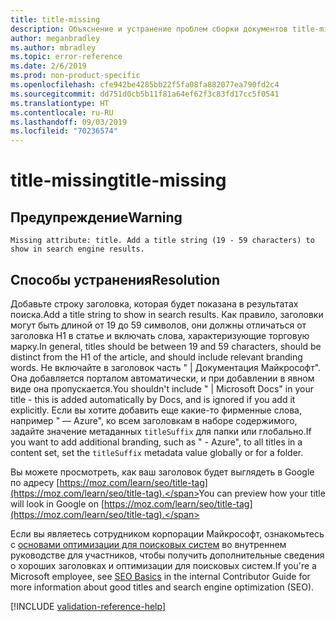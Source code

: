 ```yaml
---
title: title-missing
description: Объяснение и устранение проблем сборки документов title-missing
author: meganbradley
ms.author: mbradley
ms.topic: error-reference
ms.date: 2/6/2019
ms.prod: non-product-specific
ms.openlocfilehash: cfe942be4285bb22f5fa08fa882077ea790fd2c4
ms.sourcegitcommit: dd751d0cb5b11f81a64ef62f3c83fd17cc5f0541
ms.translationtype: HT
ms.contentlocale: ru-RU
ms.lasthandoff: 09/03/2019
ms.locfileid: "70236574"
---
```

# <a name="title-missing"></a><span data-ttu-id="b865b-103">title-missing</span><span class="sxs-lookup"><span data-stu-id="b865b-103">title-missing</span></span>

## <a name="warning"></a><span data-ttu-id="b865b-104">Предупреждение</span><span class="sxs-lookup"><span data-stu-id="b865b-104">Warning</span></span>

`Missing attribute: title. Add a title string (19 - 59 characters) to show in search engine results.`

## <a name="resolution"></a><span data-ttu-id="b865b-105">Способы устранения</span><span class="sxs-lookup"><span data-stu-id="b865b-105">Resolution</span></span>

<span data-ttu-id="b865b-106">Добавьте строку заголовка, которая будет показана в результатах поиска.</span><span class="sxs-lookup"><span data-stu-id="b865b-106">Add a title string to show in search results.</span></span> <span data-ttu-id="b865b-107">Как правило, заголовки могут быть длиной от 19 до 59 символов, они должны отличаться от заголовка H1 в статье и включать слова, характеризующие торговую марку.</span><span class="sxs-lookup"><span data-stu-id="b865b-107">In general, titles should be between 19 and 59 characters, should be distinct from the H1 of the article, and should include relevant branding words.</span></span> <span data-ttu-id="b865b-108">Не включайте в заголовок часть " | Документация Майкрософт". Она добавляется порталом автоматически, и при добавлении в явном виде она пропускается.</span><span class="sxs-lookup"><span data-stu-id="b865b-108">You shouldn't include " | Microsoft Docs" in your title - this is added automatically by Docs, and is ignored if you add it explicitly.</span></span> <span data-ttu-id="b865b-109">Если вы хотите добавить еще какие-то фирменные слова, например " — Azure", ко всем заголовкам в наборе содержимого, задайте значение метаданных `titleSuffix` для папки или глобально.</span><span class="sxs-lookup"><span data-stu-id="b865b-109">If you want to add additional branding, such as " - Azure", to all titles in a content set, set the `titleSuffix` metadata value globally or for a folder.</span></span>

<span data-ttu-id="b865b-110">Вы можете просмотреть, как ваш заголовок будет выглядеть в Google по адресу [https://moz.com/learn/seo/title-tag](https://moz.com/learn/seo/title-tag).</span><span class="sxs-lookup"><span data-stu-id="b865b-110">You can preview how your title will look in Google on [https://moz.com/learn/seo/title-tag](https://moz.com/learn/seo/title-tag).</span></span>

<span data-ttu-id="b865b-111">Если вы являетесь сотрудником корпорации Майкрософт, ознакомьтесь с [основами оптимизации для поисковых систем](https://review.docs.microsoft.com/en-us/help/contribute/contribute-how-to-write-seo-basics?branch=master) во внутреннем руководстве для участников, чтобы получить дополнительные сведения о хороших заголовках и оптимизации для поисковых систем.</span><span class="sxs-lookup"><span data-stu-id="b865b-111">If you're a Microsoft employee, see [SEO Basics](https://review.docs.microsoft.com/en-us/help/contribute/contribute-how-to-write-seo-basics?branch=master) in the internal Contributor Guide for more information about good titles and search engine optimization (SEO).</span></span>

[!INCLUDE [validation-reference-help](includes/validation-reference-help.md)]
